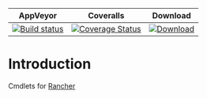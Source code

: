 ﻿| AppVeyor | Coveralls | Download |
| :------: | :-------: | :------: |
| [![Build status](https://ci.appveyor.com/api/projects/status/2fehm202bq6596jc?svg=true)](https://ci.appveyor.com/project/nicholasdille/powershell-rancher) | [![Coverage Status](https://coveralls.io/repos/github/nicholasdille/PowerShell-Rancher/badge.svg?branch=master)](https://coveralls.io/github/nicholasdille/PowerShell-Rancher?branch=master) | [![Download](https://img.shields.io/badge/powershellgallery-Rancher-blue.svg)](https://www.powershellgallery.com/packages/Rancher/) 

# Introduction

Cmdlets for [Rancher](http://rancher.com/rancher/)